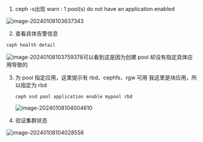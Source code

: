 1. ceph -s出现 warn : 1 pool(s) do not have an application enabled

![image-20240108103637343](D:\notes\Docs\ceph\assets\image-20240108103637343.png)

2. 查看具体告警信息

```
ceph health detail
```

![image-20240108103759378](D:\notes\Docs\ceph\assets\image-20240108103759378.png)可以看到这是因为创建 pool 却没有指定具体应用导致的



3. 为 pool 指定应用，这里提示有 rbd、cephfs、rgw 可用
   我这里是块应用，所以指定为 rbd

   ```
   ceph osd pool application enable mypool rbd
   ```

   ![image-20240108104004610](D:\notes\Docs\ceph\assets\image-20240108104004610.png)

4. 验证集群状态

![image-20240108104028556](D:\notes\Docs\ceph\assets\image-20240108104028556.png)